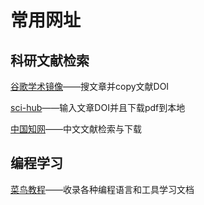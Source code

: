 # 常用网址
## 科研文献检索
[谷歌学术镜像](scholar.scqylaw.com)——搜文章并copy文献DOI

[sci-hub](sci-hub.ru)——输入文章DOI并且下载pdf到本地

[中国知网](cnki.net)——中文文献检索与下载

## 编程学习

[菜鸟教程](runoob.com)——收录各种编程语言和工具学习文档


